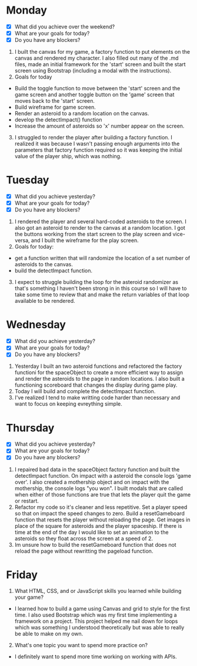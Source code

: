 # Monday

- [x] What did you achieve over the weekend?
- [x] What are your goals for today?
- [x] Do you have any blockers?

1. I built the canvas for my game, a factory function to put elements on the canvas and rendered my character. I also filled out many of the .md files, made an initial framework for the 'start' screen and built the start screen using Bootstrap (including a modal with the instructions).
2. Goals for today

- Build the toggle function to move between the 'start' screen and the game screen and another toggle button on the 'game' screen that moves back to the 'start' screen.
- Build wireframe for game screen.
- Render an asteroid to a random location on the canvas.
- develop the detectImpact() function
- Increase the amount of asteroids so 'x' number appear on the screen.

3. I struggled to render the player after building a factory function. I realized it was because I wasn't passing enough arguments into the parameters that factory function required so it was keeping the initial value of the player ship, which was nothing.

# Tuesday

- [x] What did you achieve yesterday?
- [x] What are your goals for today?
- [x] Do you have any blockers?

1. I rendered the player and several hard-coded asteroids to the screen. I also got an asteroid to render to the canvas at a random location. I got the buttons working from the start screen to the play screen and vice-versa, and I built the wireframe for the play screen.
2. Goals for today:

- get a function written that will randomize the location of a set number of asteroids to the canvas.
- build the detectImpact function.

3. I expect to struggle building the loop for the asteroid randomizer as that's something I haven't been strong in in this course so I will have to take some time to review that and make the return variables of that loop available to be rendered.

# Wednesday

- [x] What did you achieve yesterday?
- [x] What are your goals for today?
- [x] Do you have any blockers?

1. Yesterday I built an two asteroid functions and refactored the factory functioni for the spaceObject to create a more efficient way to assign and render the asteroids to the page in random locations. I also built a functioning scoreboard that changes the display during game play.
2. Today I will build and complete the detectImpact function.
3. I've realized I tend to make writting code harder than necessary and want to focus on keeping evreything simple.

# Thursday

- [x] What did you achieve yesterday?
- [x] What are your goals for today?
- [x] Do you have any blockers?

1. I repaired bad data in the spaceObject factory function and built the detectImpact function. On impact with a asteroid the console logs 'game over'. I also created a mothership object and on impact with the mothership, the console logs "you won". I built modals that are called when either of those functions are true that lets the player quit the game or restart.
2. Refactor my code so it's cleaner and less repetitive. Set a player speed so that on impact the speed changes to zero. Build a resetGameboard function that resets the player without reloading the page. Get images in place of the square for asteroids and the player spaceship. If there is time at the end of the day I would like to set an animation to the asteroids so they float across the screen at a speed of 2.
3. Im unsure how to build the resetGameboard function that does not reload the page without rewritting the pageload function.

# Friday

1. What HTML, CSS, and or JavaScript skills you learned while building your game?

- I learned how to build a game using Canvas and grid to style for the first time. I also used Bootstrap which was my first time implementing a framework on a project. This project helped me nail down for loops which was something I understood theoretically but was able to really be able to make on my own.

2. What's one topic you want to spend more practice on?

- I definitely want to spend more time working on working with APIs.
